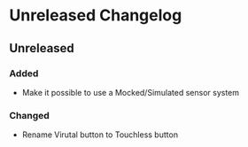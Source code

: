 # Unreleased Changelog

## Unreleased

### Added
- Make it possible to use a Mocked/Simulated sensor system

### Changed
- Rename Virutal button to Touchless button
